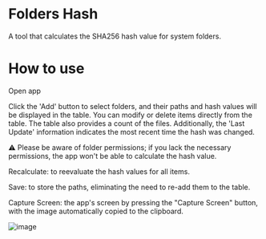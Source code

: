 # Folders Hash
A tool that calculates the SHA256 hash value for system folders.

# How to use

Open app

Click the 'Add' button to select folders, and their paths and hash values will be displayed in the table. You can modify or delete items directly from the table. The table also provides a count of the files.
Additionally, the 'Last Update' information indicates the most recent time the hash was changed.

⚠️ Please be aware of folder permissions; if you lack the necessary permissions, the app won't be able to calculate the hash value.

Recalculate: to reevaluate the hash values for all items.

Save: to store the paths, eliminating the need to re-add them to the table.

Capture Screen: the app's screen by pressing the "Capture Screen" button, with the image automatically copied to the clipboard.

![image](https://github.com/josephjsf2/folders-hash/assets/45646234/1183a134-9402-4a47-963a-102b1de1c000)
